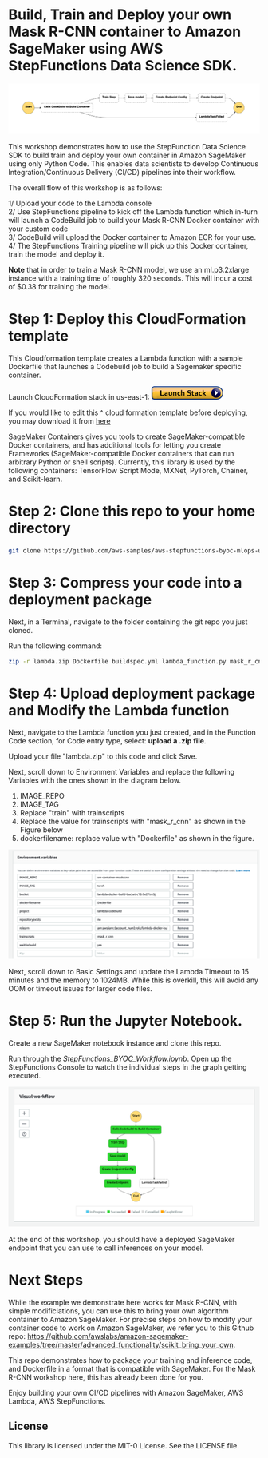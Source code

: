 # Build, Train and Deploy your own Mask R-CNN container to Amazon SageMaker using AWS StepFunctions Data Science SDK. 

![](media/workflow.png)


This workshop demonstrates how to use the StepFunction Data Science SDK to build train and deploy your own container in Amazon
SageMaker using only Python Code. This enables data scientists to develop Continuous Integration/Continuous Delivery (CI/CD) pipelines
into their workflow. 

The overall flow of this workshop is as follows:

1/ Upload your code to the Lambda console <br/>
2/ Use StepFunctions pipeline to kick off the Lambda function which in-turn will launch a CodeBuild job to build your Mask R-CNN Docker container with your custom code <br/>
3/ CodeBuild will upload the Docker container to Amazon ECR for your use.<br/>
4/ The StepFunctions Training pipeline will pick up this Docker container, train the model and deploy it. <br/>

**Note** that in order to train a Mask R-CNN model, we use an ml.p3.2xlarge instance with a training time of roughly 320 seconds. 
This will incur a cost of $0.38 for training the model.


# Step 1: Deploy this CloudFormation template

This Cloudformation template creates a Lambda function with a sample Dockerfile that launches a Codebuild job
to build a Sagemaker specific container. 

Launch CloudFormation stack in us-east-1: [![button](media/cloudformation-launch-stack.png)](https://console.aws.amazon.com/cloudformation/home?region=us-east-1#/stacks/create/template?stackName=lambda-docker-build-maskrcnn&templateURL=https://lambda-ml-layers.s3.amazonaws.com/lambda-sm-build-maskrcnn.yaml)

If you would like to edit this ^ cloud formation template before deploying, you may download it from [here](https://lambda-ml-layers.s3.amazonaws.com/lambda-sm-build-maskrcnn.yaml)

SageMaker Containers gives you tools to create SageMaker-compatible Docker containers, and has additional tools for letting you create Frameworks (SageMaker-compatible Docker containers that can run arbitrary Python or shell scripts). 
Currently, this library is used by the following containers: TensorFlow Script Mode, MXNet, PyTorch, Chainer, and Scikit-learn.

# Step 2: Clone this repo to your home directory
```bash
git clone https://github.com/aws-samples/aws-stepfunctions-byoc-mlops-using-data-science-sdk.git
```

# Step 3: Compress your code into a deployment package

Next, in a Terminal, navigate to the folder containing the git repo you just cloned.

Run the following command:

```bash
zip -r lambda.zip Dockerfile buildspec.yml lambda_function.py mask_r_cnn/*
```

# Step 4: Upload deployment package and Modify the Lambda function

Next, navigate to the Lambda function you just created, and in the Function Code section, for Code entry type, select: **upload a .zip file**.

Upload your file "lambda.zip" to this code and click Save.

Next, scroll down to Environment Variables and replace the following Variables with the ones shown in the diagram below.

1. IMAGE_REPO <br/>
2. IMAGE_TAG <br/>
3. Replace "train" with trainscripts <br/>
4. Replace the value for trainscripts with "mask_r_cnn" as shown in the Figure below <br/>
4. dockerfilename: replace value with "Dockerfile" as shown in the figure. 

![](media/lambdaenv.png)

Next, scroll down to Basic Settings and update the Lambda Timeout to 15 minutes and the memory to 1024MB. While this is overkill, this will avoid any OOM or timeout issues for larger code files. 

# Step 5: Run the Jupyter Notebook.

Create a new SageMaker notebook instance and clone this repo. 

Run through the *StepFunctions_BYOC_Workflow.ipynb*. Open up the StepFunctions Console to watch the individual steps in the graph getting executed.

![](media/SFgraph.png)

At the end of this workshop, you should have a deployed SageMaker endpoint that you can use to call inferences on your model.

# Next Steps

While the example we demonstrate here works for Mask R-CNN, with simple modificiations, you can use this to bring your own algorithm
container to Amazon SageMaker. For precise steps on how to modify your container code to work on Amazon SageMaker, we refer you
to this Github repo: https://github.com/awslabs/amazon-sagemaker-examples/tree/master/advanced_functionality/scikit_bring_your_own.

This repo demonstrates how to package your training and inference code, and Dockerfile in a format that is compatible with SageMaker. For the Mask R-CNN workshop here, this has already been done for you. 

Enjoy building your own CI/CD pipelines with Amazon SageMaker, AWS Lambda, AWS StepFunctions.

## License

This library is licensed under the MIT-0 License. See the LICENSE file.
